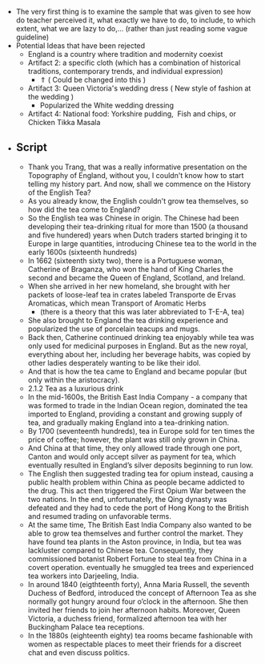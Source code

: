 - The very first thing is to examine the sample that was given to see how do teacher perceived it, what exactly we have to do, to include, to which extent, what we are lazy to do,... (rather than just reading some vague guideline)
- Potential Ideas that have been rejected
	- England is a country where tradition and modernity coexist
	- Artifact 2: a specific cloth (which has a combination of historical traditions, contemporary trends, and individual expression)
		- ⇑ ( Could be changed into this )
	- Artifact 3: Queen Victoria's wedding dress ( New style of fashion at the wedding )
		- Popularized the White wedding dressing
	- Artifact 4: National food: Yorkshire pudding,  Fish and chips, or Chicken Tikka Masala
- ## Script
	- Thank you Trang, that was a really informative presentation on the Topography of England, without you, I couldn't know how to start telling my history part. And now, shall we commence on the History of the English Tea?
	- As you already know, the English couldn't grow tea themselves, so how did the tea come to England?
	- So the English tea was Chinese in origin. The Chinese had been developing their tea-drinking ritual for more than 1500 (a thousand and five hundered) years when Dutch traders started bringing it to Europe in large quantities, introducing Chinese tea to the world in the early 1600s (sixteenth hundreds)
	- In 1662 (sixteenth sixty two), there is a Portuguese woman, Catherine of Braganza, who won the hand of King Charles the second and became the Queen of England, Scotland, and Ireland.
	- When she arrived in her new homeland, she brought with her packets of loose-leaf tea in crates labeled Transporte de Ervas Aromaticas, which mean Transport of Aromatic Herbs
		- (there is a theory that this was later abbreviated to T-E-A, tea)
	- She also brought to England the tea drinking experience and popularized the use of porcelain teacups and mugs.
	- Back then, Catherine continued drinking tea enjoyably while tea was only used for medicinal purposes in England. But as the new royal, everything about her, including her beverage habits, was copied by other ladies desperately wanting to be like their idol.
	- And that is how the tea came to England and became popular (but only within the aristocracy).
	- 2.1.2 Tea as a luxurious drink
	- In the mid-1600s, the British East India Company - a company that was formed to trade in the Indian Ocean region, dominated the tea imported to England, providing a constant and growing supply of tea, and gradually making England into a tea-drinking nation.
	- By 1700 (seventeenth hundreds), tea in Europe sold for ten times the price of coffee; however, the plant was still only grown in China.
	- And China at that time, they only allowed trade through one port, Canton and would only accept silver as payment for tea, which eventually resulted in England’s silver deposits beginning to run low.
	- The English then suggested trading tea for opium instead, causing a public health problem within China as people became addicted to the drug. This act then triggered the First Opium War between the two nations. In the end, unfortunately, the Qing dynasty was defeated and they had to cede the port of Hong Kong to the British and resumed trading on unfavorable terms.
	- At the same time, The British East India Company also wanted to be able to grow tea themselves and further control the market. They have found tea plants in the Aston province, in India, but tea was lackluster compared to Chinese tea. Consequently, they commissioned botanist Robert Fortune to steal tea from China in a covert operation. eventually he smuggled tea trees and experienced tea workers into Darjeeling, India.
	- In around 1840 (eigthteenth forty), Anna Maria Russell, the seventh Duchess of Bedford, introduced the concept of Afternoon Tea as she normally got hungry around four o’clock in the afternoon. She then invited her friends to join her afternoon habits. Moreover, Queen Victoria, a duchess friend, formalized afternoon tea with her Buckingham Palace tea receptions.
	- In the 1880s (eighteenth eighty) tea rooms became fashionable with women as respectable places to meet their friends for a discreet chat and even discuss politics.